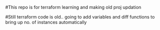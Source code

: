 #This repo is for terraform learning and making old proj updation

#Still terraform code is old.. going to add variables and diff functions to bring up no. of instances automatically
